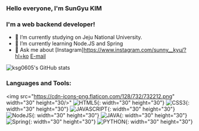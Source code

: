 ### Hello everyone, I'm SunGyu KIM

### I'm a web backend developer!

- 🔭 I’m currently studying on Jeju National University.
- 🌱 I’m currently learning Node.JS and Spring
- 💬 Ask me about [Instagram]https://www.instagram.com/sunny__kyu/?hl=ko  [E-mail](https://cdn-icons-png.flaticon.com/128/732/732200.png)

![ksg0605's GitHub stats](https://github-readme-stats.vercel.app/api?username=ksg0605&show_icons=true)

### Languages and Tools:
  <img src="https://cdn-icons-png.flaticon.com/128/732/732212.png" width="30" height="30/>"
![HTML5](https://cdn-icons-png.flaticon.com/128/732/732212.png){: width="30" height="30"}
![CSS3](https://cdn-icons-png.flaticon.com/128/732/732190.png){: width="30" height="30"}
![JAVASCRIPT](https://cdn-icons-png.flaticon.com/128/919/919828.png){: width="30" height="30"}
![NodeJS](https://cdn-icons-png.flaticon.com/128/919/919825.png){: width="30" height="30"}
![JAVA](https://cdn-icons.flaticon.com/png/128/143/premium/143687.png?token=exp=1635054669~hmac=28223066c62f68aa4c25702c2a20105b){: width="30" height="30"}
![Spring](https://img1.daumcdn.net/thumb/R800x0/?scode=mtistory2&fname=https%3A%2F%2Fblog.kakaocdn.net%2Fdn%2FZYQau%2FbtqJMvCrzlO%2FRtmwZekQC5ZjUtVjwXDt21%2Fimg.png){: width="30" height="30"}
![PYTHON](https://cdn-icons.flaticon.com/png/128/3098/premium/3098090.png?token=exp=1635054792~hmac=df7165b5fc564df461c130d92c79e0ac){: width="30" height="30"}
